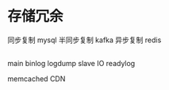 # 存储冗余
同步复制 mysql
半同步复制 kafka
异步复制 redis


##

main binlog logdump 
slave IO readylog 


memcached
CDN

